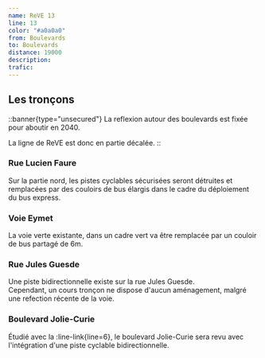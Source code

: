 ```yaml
---
name: ReVE 13
line: 13
color: "#a0a0a0"
from: Boulevards
to: Boulevards
distance: 19000
description: 
trafic: 
---
```


## Les tronçons

::banner{type="unsecured"}
La reflexion autour des boulevards est fixée pour aboutir en 2040.

La ligne de ReVE est donc en partie décalée. 
::

### Rue Lucien Faure
Sur la partie nord, les pistes cyclables sécurisées seront détruites et remplacées par des couloirs de bus élargis dans 
le cadre du déploiement du bus express.

### Voie Eymet
La voie verte existante, dans un cadre vert va être remplacée par un couloir de bus partagé de 6m.

### Rue Jules Guesde
Une piste bidirectionnelle existe sur la rue Jules Guesde.  
Cependant, un cours tronçon ne dispose d'aucun aménagement, malgré une refection récente de la voie. 

### Boulevard Jolie-Curie

Étudié avec la :line-link{line=6}, le boulevard Jolie-Curie sera revu avec l'intégration d'une piste cyclable bidirectionnelle.